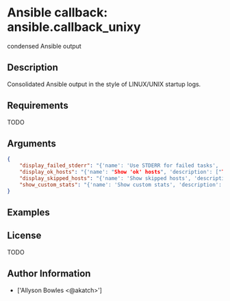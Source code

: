 # Ansible callback: ansible.callback_unixy


condensed Ansible output

## Description

Consolidated Ansible output in the style of LINUX/UNIX startup logs.

## Requirements

TODO

## Arguments

``` json
{
    "display_failed_stderr": "{'name': 'Use STDERR for failed tasks', 'description': ['Toggle to control whether failed tasks are displayed to STDERR (vs. STDOUT)'], 'default': False, 'env': [{'name': 'ANSIBLE_DISPLAY_FAILED_STDERR'}], 'ini': [{'key': 'display_failed_stderr', 'section': 'defaults'}], 'type': 'boolean', 'version_added': '2.7'}",
    "display_ok_hosts": "{'name': "Show 'ok' hosts", 'description': ["Toggle to control displaying 'ok' task/host results in a task"], 'default': True, 'env': [{'name': 'ANSIBLE_DISPLAY_OK_HOSTS'}], 'ini': [{'key': 'display_ok_hosts', 'section': 'defaults'}], 'type': 'boolean', 'version_added': '2.7'}",
    "display_skipped_hosts": "{'name': 'Show skipped hosts', 'description': ['Toggle to control displaying skipped task/host results in a task'], 'default': True, 'env': [{'name': 'DISPLAY_SKIPPED_HOSTS'}], 'ini': [{'key': 'display_skipped_hosts', 'section': 'defaults'}], 'type': 'boolean'}",
    "show_custom_stats": "{'name': 'Show custom stats', 'description': ['This adds the custom stats set via the set_stats plugin to the play recap'], 'default': False, 'env': [{'name': 'ANSIBLE_SHOW_CUSTOM_STATS'}], 'ini': [{'key': 'show_custom_stats', 'section': 'defaults'}], 'type': 'bool'}",
}
```

## Examples



## License

TODO

## Author Information
  - ['Allyson Bowles <@akatch>']
